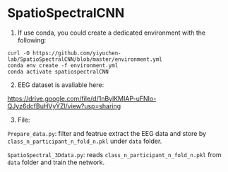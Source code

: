 # SpatioSpectralCNN

1. If use conda, you could create a dedicated environment with the following:

```
curl -O https://github.com/yiyuchen-lab/SpatioSpectralCNN/blob/master/environment.yml
conda env create -f environment.yml
conda activate spatiospectralCNN
```



2. EEG dataset is avaliable here:

https://drive.google.com/file/d/1nBylKMIAP-uFNIo-QJyz6dcfBuHVyYZl/view?usp=sharing


3. File:

`Prepare_data.py`: 
filter and featrue extract the EEG data and store by `class_n_participant_n_fold_n.pkl` under `data` folder.  

`SpatioSpectral_3Ddata.py`: 
reads `class_n_participant_n_fold_n.pkl` from `data` folder and train the network. 
